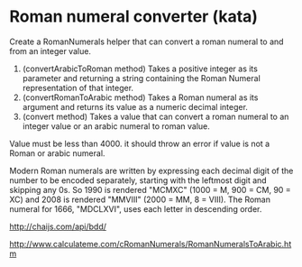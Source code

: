 # Roman numeral converter (kata)

Create a RomanNumerals helper that can convert a roman numeral to and from an integer value.

1. (convertArabicToRoman method) Takes a positive integer as its parameter and returning a string containing the Roman Numeral representation of that integer.
2. (convertRomanToArabic method) Takes a Roman numeral as its argument and returns its value as a numeric decimal integer.
3. (convert method) Takes a value that can convert a roman numeral to an integer value or an arabic numeral to roman value.

Value must be less than 4000.
it should throw an error if value is not a Roman or arabic numeral.

Modern Roman numerals are written by expressing each decimal digit of the number to be encoded separately, starting with the leftmost digit and skipping any 0s. So 1990 is rendered "MCMXC" (1000 = M, 900 = CM, 90 = XC) and 2008 is rendered "MMVIII" (2000 = MM, 8 = VIII). The Roman numeral for 1666, "MDCLXVI", uses each letter in descending order.

http://chaijs.com/api/bdd/

http://www.calculateme.com/cRomanNumerals/RomanNumeralsToArabic.htm

